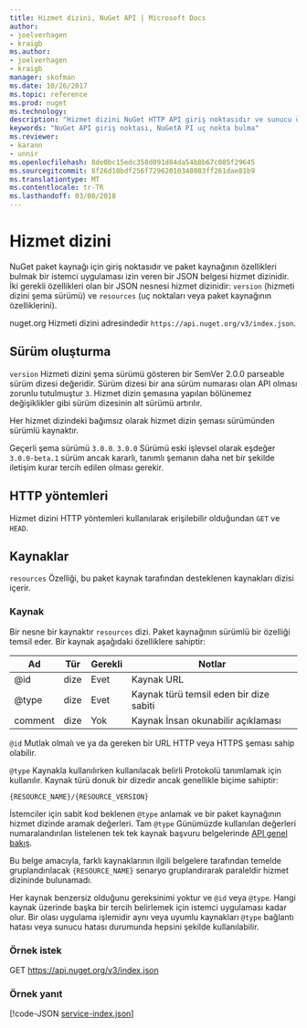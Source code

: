 ```yaml
---
title: Hizmet dizini, NuGet API | Microsoft Docs
author:
- joelverhagen
- kraigb
ms.author:
- joelverhagen
- kraigb
manager: skofman
ms.date: 10/26/2017
ms.topic: reference
ms.prod: nuget
ms.technology: 
description: "Hizmet dizini NuGet HTTP API giriş noktasıdır ve sunucu özelliklerini numaralandırır."
keywords: "NuGet API giriş noktası, NuGetA PI uç nokta bulma"
ms.reviewer:
- karann
- unnir
ms.openlocfilehash: 8de0bc15edc358d091d84da54b8b67c085f29645
ms.sourcegitcommit: 8f26d10bdf256f72962010348083ff261dae81b9
ms.translationtype: MT
ms.contentlocale: tr-TR
ms.lasthandoff: 03/08/2018
---
```

# <a name="service-index"></a>Hizmet dizini

NuGet paket kaynağı için giriş noktasıdır ve paket kaynağının özellikleri bulmak bir istemci uygulaması izin veren bir JSON belgesi hizmet dizinidir. İki gerekli özellikleri olan bir JSON nesnesi hizmet dizinidir: `version` (hizmeti dizini şema sürümü) ve `resources` (uç noktaları veya paket kaynağının özelliklerini).

nuget.org Hizmeti dizini adresindedir `https://api.nuget.org/v3/index.json`.

## <a name="versioning"></a>Sürüm oluşturma

`version` Hizmeti dizini şema sürümü gösteren bir SemVer 2.0.0 parseable sürüm dizesi değeridir. Sürüm dizesi bir ana sürüm numarası olan API olması zorunlu tutulmuştur `3`. Hizmet dizin şemasına yapılan bölünemez değişiklikler gibi sürüm dizesinin alt sürümü artırılır.

Her hizmet dizindeki bağımsız olarak hizmet dizin şeması sürümünden sürümlü kaynaktır.

Geçerli şema sürümü `3.0.0`. `3.0.0` Sürümü eski işlevsel olarak eşdeğer `3.0.0-beta.1` sürüm ancak kararlı, tanımlı şemanın daha net bir şekilde iletişim kurar tercih edilen olması gerekir.

## <a name="http-methods"></a>HTTP yöntemleri

Hizmet dizini HTTP yöntemleri kullanılarak erişilebilir olduğundan `GET` ve `HEAD`.

## <a name="resources"></a>Kaynaklar

`resources` Özelliği, bu paket kaynak tarafından desteklenen kaynakları dizisi içerir.

### <a name="resource"></a>Kaynak

Bir nesne bir kaynaktır `resources` dizi. Paket kaynağının sürümlü bir özelliği temsil eder. Bir kaynak aşağıdaki özelliklere sahiptir:

Ad          | Tür   | Gerekli | Notlar
------------- | ------ | -------- | -----
@id           | dize | Evet      | Kaynak URL
@type         | dize | Evet      | Kaynak türü temsil eden bir dize sabiti
comment       | dize | Yok       | Kaynak İnsan okunabilir açıklaması

`@id` Mutlak olmalı ve ya da gereken bir URL HTTP veya HTTPS şeması sahip olabilir.

`@type` Kaynakla kullanılırken kullanılacak belirli Protokolü tanımlamak için kullanılır. Kaynak türü donuk bir dizedir ancak genellikle biçime sahiptir:

    {RESOURCE_NAME}/{RESOURCE_VERSION}

İstemciler için sabit kod beklenen `@type` anlamak ve bir paket kaynağının hizmet dizinde aramak değerleri. Tam `@type` Günümüzde kullanılan değerleri numaralandırılan listelenen tek tek kaynak başvuru belgelerinde [API genel bakış](overview.md#resources-and-schema).

Bu belge amacıyla, farklı kaynaklarının ilgili belgelere tarafından temelde gruplandırılacak `{RESOURCE_NAME}` senaryo gruplandırarak paraleldir hizmet dizininde bulunamadı. 

Her kaynak benzersiz olduğunu gereksinimi yoktur ve `@id` veya `@type`. Hangi kaynak üzerinde başka bir tercih belirlemek için istemci uygulaması kadar olur. Bir olası uygulama işlemidir aynı veya uyumlu kaynakları `@type` bağlantı hatası veya sunucu hatası durumunda hepsini şekilde kullanılabilir.

### <a name="sample-request"></a>Örnek istek

GET https://api.nuget.org/v3/index.json

### <a name="sample-response"></a>Örnek yanıt

[!code-JSON [service-index.json](./_data/service-index.json)]
